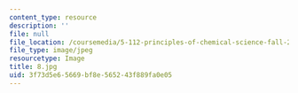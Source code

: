 ```yaml
---
content_type: resource
description: ''
file: null
file_location: /coursemedia/5-112-principles-of-chemical-science-fall-2005/3f73d5e65669bf8e565243f889fa0e05_8.jpg
file_type: image/jpeg
resourcetype: Image
title: 8.jpg
uid: 3f73d5e6-5669-bf8e-5652-43f889fa0e05
---
```


